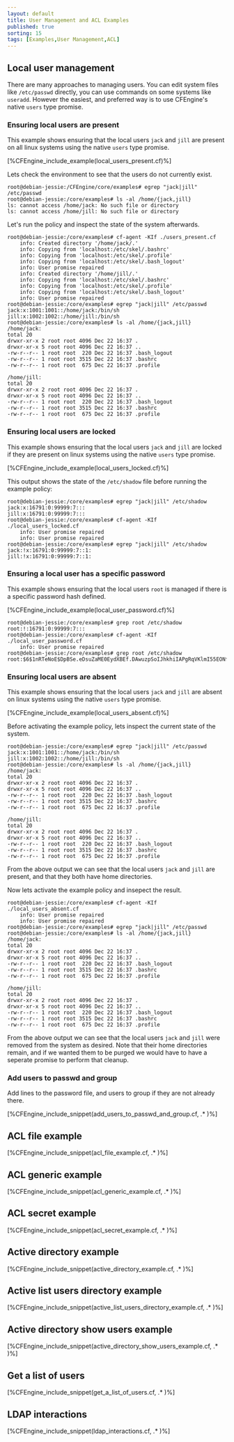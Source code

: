 ```yaml
---
layout: default
title: User Management and ACL Examples
published: true
sorting: 15
tags: [Examples,User Management,ACL]
---
```


## Local user management

There are many approaches to managing users. You can edit system files
like `/etc/passwd` directly, you can use commands on some systems like
`useradd`.  However the easiest, and preferred way is to use
CFEngine's native `users` type promise.

### Ensuring local users are present

This example shows ensuring that the local users `jack` and `jill` are
present on all linux systems using the native `users` type promise.

[%CFEngine_include_example(local_users_present.cf)%]

Lets check the environment to see that the users do not currently
exist.

```console
root@debian-jessie:/CFEngine/core/examples# egrep "jack|jill" /etc/passwd
root@debian-jessie:/core/examples# ls -al /home/{jack,jill}
ls: cannot access /home/jack: No such file or directory
ls: cannot access /home/jill: No such file or directory
```

Let's run the policy and inspect the state of the system afterwards.

```console
root@debian-jessie:/core/examples# cf-agent -KIf ./users_present.cf
    info: Created directory '/home/jack/.'
    info: Copying from 'localhost:/etc/skel/.bashrc'
    info: Copying from 'localhost:/etc/skel/.profile'
    info: Copying from 'localhost:/etc/skel/.bash_logout'
    info: User promise repaired
    info: Created directory '/home/jill/.'
    info: Copying from 'localhost:/etc/skel/.bashrc'
    info: Copying from 'localhost:/etc/skel/.profile'
    info: Copying from 'localhost:/etc/skel/.bash_logout'
    info: User promise repaired
root@debian-jessie:/core/examples# egrep "jack|jill" /etc/passwd
jack:x:1001:1001::/home/jack:/bin/sh
jill:x:1002:1002::/home/jill:/bin/sh
root@debian-jessie:/core/examples# ls -al /home/{jack,jill}
/home/jack:
total 20
drwxr-xr-x 2 root root 4096 Dec 22 16:37 .
drwxr-xr-x 5 root root 4096 Dec 22 16:37 ..
-rw-r--r-- 1 root root  220 Dec 22 16:37 .bash_logout
-rw-r--r-- 1 root root 3515 Dec 22 16:37 .bashrc
-rw-r--r-- 1 root root  675 Dec 22 16:37 .profile

/home/jill:
total 20
drwxr-xr-x 2 root root 4096 Dec 22 16:37 .
drwxr-xr-x 5 root root 4096 Dec 22 16:37 ..
-rw-r--r-- 1 root root  220 Dec 22 16:37 .bash_logout
-rw-r--r-- 1 root root 3515 Dec 22 16:37 .bashrc
-rw-r--r-- 1 root root  675 Dec 22 16:37 .profile
```

### Ensuring local users are locked

This example shows ensuring that the local users `jack` and `jill` are
locked if they are present on linux systems using the native `users`
type promise.

[%CFEngine_include_example(local_users_locked.cf)%]

This output shows the state of the `/etc/shadow` file before running
the example policy:

```console
root@debian-jessie:/core/examples# egrep "jack|jill" /etc/shadow
jack:x:16791:0:99999:7:::
jill:x:16791:0:99999:7:::
root@debian-jessie:/core/examples# cf-agent -KIf ./local_users_locked.cf
    info: User promise repaired
    info: User promise repaired
root@debian-jessie:/core/examples# egrep "jack|jill" /etc/shadow
jack:!x:16791:0:99999:7::1:
jill:!x:16791:0:99999:7::1:
```

### Ensuring a local user has a specific password

This example shows ensuring that the local users `root` is managed if
there is a specific password hash defined.

[%CFEngine_include_example(local_user_password.cf)%]

```console
root@debian-jessie:/core/examples# grep root /etc/shadow
root:!:16791:0:99999:7:::
root@debian-jessie:/core/examples# cf-agent -KIf ./local_user_password.cf
    info: User promise repaired
root@debian-jessie:/core/examples# grep root /etc/shadow
root:$6$1nRTeNoE$DpBSe.eDsuZaME0EydXBEf.DAwuzpSoIJhkhiIAPgRqVKlmI55EONfvjZorkxNQvK2VFfMm9txx93r2bma/4h/:16791:0:99999:7:::
```

### Ensuring local users are absent

This example shows ensuring that the local users `jack` and `jill` are
absent on linux systems using the native `users` type promise.

[%CFEngine_include_example(local_users_absent.cf)%]


Before activating the example policy, lets inspect the current state
of the system.

```console
root@debian-jessie:/core/examples# egrep "jack|jill" /etc/passwd
jack:x:1001:1001::/home/jack:/bin/sh
jill:x:1002:1002::/home/jill:/bin/sh
root@debian-jessie:/core/examples# ls -al /home/{jack,jill}
/home/jack:
total 20
drwxr-xr-x 2 root root 4096 Dec 22 16:37 .
drwxr-xr-x 5 root root 4096 Dec 22 16:37 ..
-rw-r--r-- 1 root root  220 Dec 22 16:37 .bash_logout
-rw-r--r-- 1 root root 3515 Dec 22 16:37 .bashrc
-rw-r--r-- 1 root root  675 Dec 22 16:37 .profile

/home/jill:
total 20
drwxr-xr-x 2 root root 4096 Dec 22 16:37 .
drwxr-xr-x 5 root root 4096 Dec 22 16:37 ..
-rw-r--r-- 1 root root  220 Dec 22 16:37 .bash_logout
-rw-r--r-- 1 root root 3515 Dec 22 16:37 .bashrc
-rw-r--r-- 1 root root  675 Dec 22 16:37 .profile
```

From the above output we can see that the local users `jack` and
`jill` are present, and that they both have home directories.

Now lets activate the example policy and insepect the result.

```console
root@debian-jessie:/core/examples# cf-agent -KIf ./local_users_absent.cf
    info: User promise repaired
    info: User promise repaired
root@debian-jessie:/core/examples# egrep "jack|jill" /etc/passwd
root@debian-jessie:/core/examples# ls -al /home/{jack,jill}
/home/jack:
total 20
drwxr-xr-x 2 root root 4096 Dec 22 16:37 .
drwxr-xr-x 5 root root 4096 Dec 22 16:37 ..
-rw-r--r-- 1 root root  220 Dec 22 16:37 .bash_logout
-rw-r--r-- 1 root root 3515 Dec 22 16:37 .bashrc
-rw-r--r-- 1 root root  675 Dec 22 16:37 .profile

/home/jill:
total 20
drwxr-xr-x 2 root root 4096 Dec 22 16:37 .
drwxr-xr-x 5 root root 4096 Dec 22 16:37 ..
-rw-r--r-- 1 root root  220 Dec 22 16:37 .bash_logout
-rw-r--r-- 1 root root 3515 Dec 22 16:37 .bashrc
-rw-r--r-- 1 root root  675 Dec 22 16:37 .profile
```

From the above output we can see that the local users `jack` and
`jill` were removed from the system as desired. Note that their home
directories remain, and if we wanted them to be purged we would have
to have a seperate promise to perform that cleanup.

### Add users to passwd and group

Add lines to the password file, and users to group if they are not
already there.

[%CFEngine_include_snippet(add_users_to_passwd_and_group.cf, .* )%]

## ACL file example

[%CFEngine_include_snippet(acl_file_example.cf, .* )%]

## ACL generic example

[%CFEngine_include_snippet(acl_generic_example.cf, .* )%]

## ACL secret example

[%CFEngine_include_snippet(acl_secret_example.cf, .* )%]

## Active directory example

[%CFEngine_include_snippet(active_directory_example.cf, .* )%]

## Active list users directory example

[%CFEngine_include_snippet(active_list_users_directory_example.cf, .* )%]

## Active directory show users example

[%CFEngine_include_snippet(active_directory_show_users_example.cf, .* )%]

## Get a list of users


[%CFEngine_include_snippet(get_a_list_of_users.cf, .* )%]

## LDAP interactions

[%CFEngine_include_snippet(ldap_interactions.cf, .* )%]

